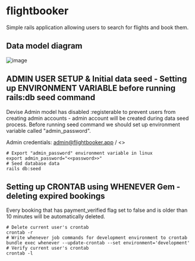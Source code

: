 # flightbooker
Simple rails application allowing users to search for flights and book them.

## Data model diagram
![image](https://github.com/user-attachments/assets/e6ccacca-cfca-4e24-bcb4-c47f1db77d32)

## ADMIN USER SETUP & Initial data seed - Setting up ENVIRONMENT VARIABLE before running rails:db seed command
Devise Admin model has disabled :registerable to prevent users from creating admin accounts - admin account will be created during data seed process.
Before running seed command we should set up environment variable called "admin_password".

Admin credentials: admin@flightbooker.app / <<password>>
```
# Export "admin_password" environment variable in linux
export admin_password="<<password>>"
# Seed database data
rails db:seed
```

## Setting up CRONTAB using WHENEVER Gem - deleting expired bookings
Every booking that has payment_verified flag set to false and is older than 10 minutes will be automatically deleted.
```
# Delete current user's crontab
crontab -r
# Write whenever job commands for development environment to crontab
bundle exec whenever --update-crontab --set environment='development'
# Verify current user's crontab
crontab -l
```
